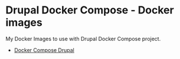 # Drupal Docker Compose - Docker images

My Docker Images to use with Drupal Docker Compose project.

* [Docker Compose Drupal](https://github.com/Mogtofu33/docker-compose-drupal)
